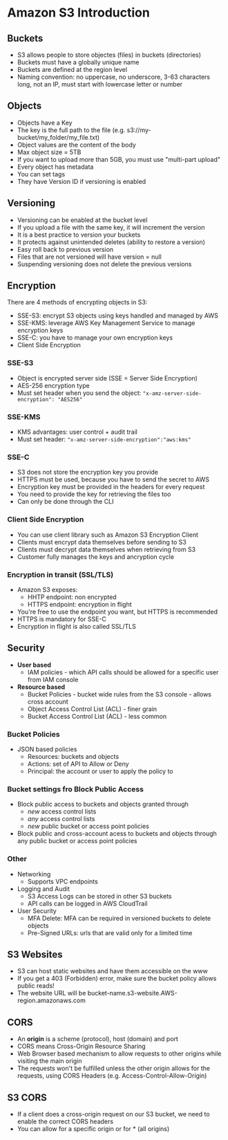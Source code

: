 # Amazon S3 Introduction

## Buckets
- S3 allows people to store objectes (files) in buckets (directories)
- Buckets must have a globally unique name
- Buckets are defined at the region level
- Naming convention: no uppercase, no underscore, 3-63 characters long, not an IP, must start with lowercase letter or number

## Objects
- Objects have a Key
- The key is the full path to the file (e.g. s3://my-bucket/my_folder/my_file.txt)
- Object values are the content of the body
- Max object size = 5TB
- If you want to upload more than 5GB, you must use "multi-part upload"
- Every object has metadata
- You can set tags
- They have Version ID if versioning is enabled

## Versioning
- Versioning can be enabled at the bucket level
- If you upload a file with the same key, it will increment the version
- It is a best practice to version your buckets
- It protects against unintended deletes (ability to restore a version)
- Easy roll back to previous version
- Files that are not versioned will have version = null
- Suspending versioning does not delete the previous versions

## Encryption
There are 4 methods of encrypting objects in S3:
- SSE-S3: encrypt S3 objects using keys handled and managed by AWS
- SSE-KMS: leverage AWS Key Management Service to manage encryption keys
- SSE-C: you have to manage your own encryption keys
- Client Side Encryption

### SSE-S3
- Object is encrypted server side (SSE = Server Side Encryption)
- AES-256 encryption type
- Must set header when you send the object: `"x-amz-server-side-encryption": "AES256"`

### SSE-KMS
- KMS advantages: user control + audit trail
- Must set header: `"x-amz-server-side-encryption":"aws:kms"`

### SSE-C
- S3 does not store the encryption key you provide
- HTTPS must be used, because you have to send the secret to AWS
- Encryption key must be provided in the headers for every request
- You need to provide the key for retrieving the files too
- Can only be done through the CLI

### Client Side Encryption
- You can use client library such as Amazon S3 Encryption Client
- Clients must encrypt data themselves before sending to S3
- Clients must decrypt data themselves when retrieving from S3
- Customer fully manages the keys and ancryption cycle

### Encryption in transit (SSL/TLS)
- Amazon S3 exposes:
	- HHTP endpoint: non encrypted
	- HTTPS endpoint: encryption in flight
- You're free to use the endpoint you want, but HTTPS is recommended
- HTTPS is mandatory for SSE-C
- Encryption in flight is also called SSL/TLS

## Security
- **User based**
	- IAM policies - which API calls should be allowed for a specific user from IAM console
- **Resource based**
	- Bucket Policies - bucket wide rules from the S3 console - allows cross account
	- Object Access Control List (ACL) - finer grain
	- Bucket Access Control List (ACL) - less common

### Bucket Policies
- JSON based policies
	- Resources: buckets and objects
	- Actions: set of API to Allow or Deny
	- Principal: the account or user to apply the policy to

### Bucket settings fro Block Public Access
- Block public access to buckets and objects granted through
	- *new* access control lists
	- *any* access control lists
	- *new* public bucket or access point policies
- Block public and cross-account acess to buckets and objects through any public bucket or access point policies

### Other
- Networking
	- Supports VPC endpoints
- Logging and Audit
	- S3 Access Logs can be stored in other S3 buckets
	- API calls can be logged in AWS CloudTrail
- User Security
	- MFA Delete: MFA can be required in versioned buckets to delete objects
	- Pre-Signed URLs: urls that are valid only for a limited time

## S3 Websites
- S3 can host static websites and have them accessible on the www
- If you get a 403 (Forbidden) error, make sure the bucket policy allows public reads!
- The website URL will be bucket-name.s3-website.AWS-region.amazonaws.com

## CORS
- An **origin** is a scheme (protocol), host (domain) and port
- CORS means Cross-Origin Resource Sharing
- Web Browser based mechanism to allow requests to other origins while visiting the main origin
- The requests won't be fulfilled unless the other origin allows for the requests, using CORS Headers (e.g. Access-Control-Allow-Origin)

## S3 CORS
- If a client does a cross-origin request on our S3 bucket, we need to enable the correct CORS headers
- You can allow for a specific origin or for * (all origins)